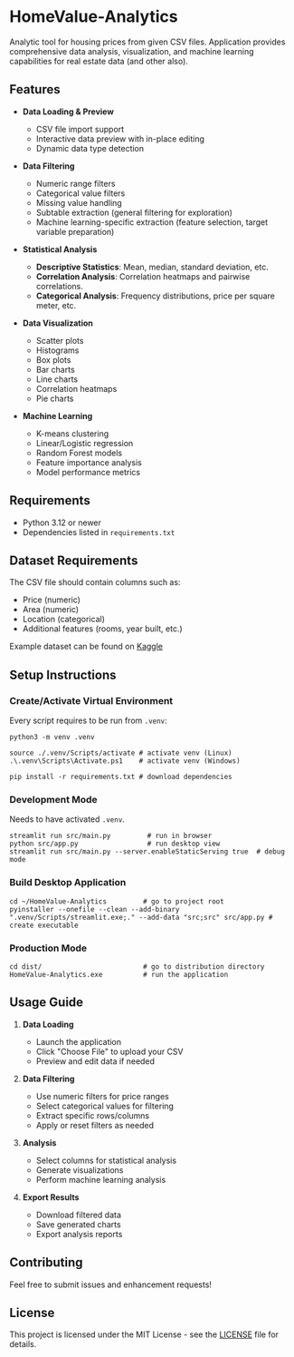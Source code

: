 # HomeValue-Analytics

Analytic tool for housing prices from given CSV files. Application provides comprehensive data analysis, visualization, and machine learning capabilities for real estate data (and other also).

## Features

* **Data Loading & Preview**
  * CSV file import support
  * Interactive data preview with in-place editing
  * Dynamic data type detection

* **Data Filtering**
  * Numeric range filters
  * Categorical value filters
  * Missing value handling
  * Subtable extraction (general filtering for exploration)
  * Machine learning-specific extraction (feature selection, target variable preparation)

* **Statistical Analysis**
  * **Descriptive Statistics**: Mean, median, standard deviation, etc.
  * **Correlation Analysis**: Correlation heatmaps and pairwise correlations.
  * **Categorical Analysis**: Frequency distributions, price per square meter, etc.

* **Data Visualization**
  * Scatter plots
  * Histograms
  * Box plots
  * Bar charts
  * Line charts
  * Correlation heatmaps
  * Pie charts

* **Machine Learning**
  * K-means clustering
  * Linear/Logistic regression
  * Random Forest models
  * Feature importance analysis
  * Model performance metrics

## Requirements

* Python 3.12 or newer
* Dependencies listed in `requirements.txt`

## Dataset Requirements

The CSV file should contain columns such as:

* Price (numeric)
* Area (numeric)
* Location (categorical)
* Additional features (rooms, year built, etc.)

Example dataset can be found on [Kaggle](https://www.kaggle.com/datasets/krzysztofjamroz/apartment-prices-in-poland)

## Setup Instructions

### Create/Activate Virtual Environment

Every script requires to be run from `.venv`:

```shell
python3 -m venv .venv

source ./.venv/Scripts/activate # activate venv (Linux)
.\.venv\Scripts\Activate.ps1    # activate venv (Windows)

pip install -r requirements.txt # download dependencies
```

### Development Mode

Needs to have activated `.venv`.

```shell
streamlit run src/main.py         # run in browser
python src/app.py                 # run desktop view
streamlit run src/main.py --server.enableStaticServing true  # debug mode
```

### Build Desktop Application

```shell
cd ~/HomeValue-Analytics         # go to project root
pyinstaller --onefile --clean --add-binary ".venv/Scripts/streamlit.exe;." --add-data "src;src" src/app.py # create executable
```

### Production Mode

```shell
cd dist/                         # go to distribution directory
HomeValue-Analytics.exe          # run the application
```

## Usage Guide

1. **Data Loading**
   * Launch the application
   * Click "Choose File" to upload your CSV
   * Preview and edit data if needed

2. **Data Filtering**
   * Use numeric filters for price ranges
   * Select categorical values for filtering
   * Extract specific rows/columns
   * Apply or reset filters as needed

3. **Analysis**
   * Select columns for statistical analysis
   * Generate visualizations
   * Perform machine learning analysis

4. **Export Results**
   * Download filtered data
   * Save generated charts
   * Export analysis reports

## Contributing

Feel free to submit issues and enhancement requests!

## License

This project is licensed under the MIT License - see the [LICENSE](LICENSE) file for details.
